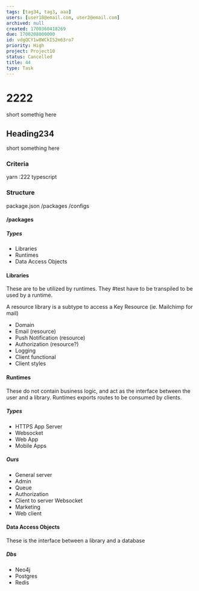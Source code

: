 ```yaml
---
tags: [tag34, tag3, aaa]
users: [user18@email.com, user2@email.com]
archived: null
created: 1700360418269
due: 1700208000000
id: vdgQCY1w8WCkIS2m63ro7
priority: High
project: Project10
status: Cancelled
title: 44
type: Task
---
```

<!-- GENERATED WITH GITDOWN; DO NOT CHANGE -->

# 2222

short somethig here

## Heading234

short something here

### Criteria

yarn :222 typescript

### Structure

package.json /packages /configs

#### /packages

##### Types

* Libraries
* Runtimes
* Data Access Objects

#### Libraries

These are to be utilized by runtimes. They #test have to be transpiled to be used by a runtime.

A resource library is a subtype to access a Key Resource (ie. Mailchimp for mail)

* Domain
* Email (resource)
* Push Notification (resource)
* Authorization (resource?)
* Logging
* Client functional
* Client styles

#### Runtimes

These do not contain business logic, and act as the interface between the user and a library. Runtimes exports routes to be consumed by clients.

##### Types

* HTTPS App Server
* Websocket
* Web App
* Mobile Apps

##### Ours

* General server
* Admin
* Queue
* Authorization
* Client to server Websocket
* Marketing
* Web client

#### Data Access Objects

These is the interface between a library and a database

##### Dbs

* Neo4j
* Postgres
* Redis